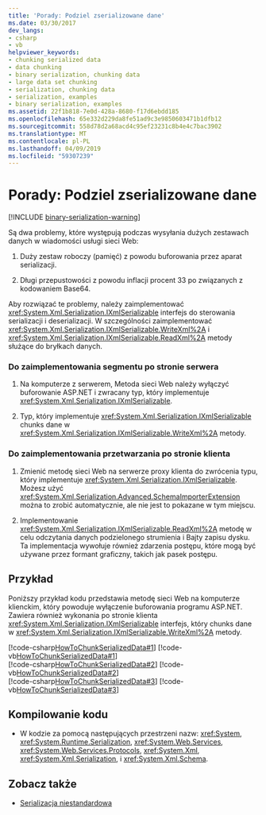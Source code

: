 ```yaml
---
title: 'Porady: Podziel zserializowane dane'
ms.date: 03/30/2017
dev_langs:
- csharp
- vb
helpviewer_keywords:
- chunking serialized data
- data chunking
- binary serialization, chunking data
- large data set chunking
- serialization, chunking data
- serialization, examples
- binary serialization, examples
ms.assetid: 22f1b818-7e0d-428a-8680-f17d6ebdd185
ms.openlocfilehash: 65e332d229da8fe51ad9c3e9850603471b1dfb12
ms.sourcegitcommit: 558d78d2a68acd4c95ef23231c8b4e4c7bac3902
ms.translationtype: MT
ms.contentlocale: pl-PL
ms.lasthandoff: 04/09/2019
ms.locfileid: "59307239"
---
```

# <a name="how-to-chunk-serialized-data"></a>Porady: Podziel zserializowane dane

[!INCLUDE [binary-serialization-warning](../../../includes/binary-serialization-warning.md)]

Są dwa problemy, które występują podczas wysyłania dużych zestawach danych w wiadomości usługi sieci Web:  
  
1. Duży zestaw roboczy (pamięć) z powodu buforowania przez aparat serializacji.  
  
2. Długi przepustowości z powodu inflacji procent 33 po związanych z kodowaniem Base64.  
  
 Aby rozwiązać te problemy, należy zaimplementować <xref:System.Xml.Serialization.IXmlSerializable> interfejs do sterowania serializacji i deserializacji. W szczególności zaimplementować <xref:System.Xml.Serialization.IXmlSerializable.WriteXml%2A> i <xref:System.Xml.Serialization.IXmlSerializable.ReadXml%2A> metody służące do bryłkach danych.  
  
### <a name="to-implement-server-side-chunking"></a>Do zaimplementowania segmentu po stronie serwera  
  
1. Na komputerze z serwerem, Metoda sieci Web należy wyłączyć buforowanie ASP.NET i zwracany typ, który implementuje <xref:System.Xml.Serialization.IXmlSerializable>.  
  
2. Typ, który implementuje <xref:System.Xml.Serialization.IXmlSerializable> chunks dane w <xref:System.Xml.Serialization.IXmlSerializable.WriteXml%2A> metody.  
  
### <a name="to-implement-client-side-processing"></a>Do zaimplementowania przetwarzania po stronie klienta  
  
1. Zmienić metodę sieci Web na serwerze proxy klienta do zwrócenia typu, który implementuje <xref:System.Xml.Serialization.IXmlSerializable>. Możesz użyć <xref:System.Xml.Serialization.Advanced.SchemaImporterExtension> można to zrobić automatycznie, ale nie jest to pokazane w tym miejscu.  
  
2. Implementowanie <xref:System.Xml.Serialization.IXmlSerializable.ReadXml%2A> metodę w celu odczytania danych podzielonego strumienia i Bajty zapisu dysku. Ta implementacja wywołuje również zdarzenia postępu, które mogą być używane przez formant graficzny, takich jak pasek postępu.  
  
## <a name="example"></a>Przykład  
Poniższy przykład kodu przedstawia metodę sieci Web na komputerze klienckim, który powoduje wyłączenie buforowania programu ASP.NET. Zawiera również wykonania po stronie klienta <xref:System.Xml.Serialization.IXmlSerializable> interfejs, który chunks dane w <xref:System.Xml.Serialization.IXmlSerializable.WriteXml%2A> metody.  
  
[!code-csharp[HowToChunkSerializedData#1](../../../samples/snippets/csharp/VS_Snippets_Remoting/HowToChunkSerializedData/CS/SerializationChunk.cs#1)]
[!code-vb[HowToChunkSerializedData#1](../../../samples/snippets/visualbasic/VS_Snippets_Remoting/HowToChunkSerializedData/VB/SerializationChunk.vb#1)]  
[!code-csharp[HowToChunkSerializedData#2](../../../samples/snippets/csharp/VS_Snippets_Remoting/HowToChunkSerializedData/CS/SerializationChunk.cs#2)]
[!code-vb[HowToChunkSerializedData#2](../../../samples/snippets/visualbasic/VS_Snippets_Remoting/HowToChunkSerializedData/VB/SerializationChunk.vb#2)]  
[!code-csharp[HowToChunkSerializedData#3](../../../samples/snippets/csharp/VS_Snippets_Remoting/HowToChunkSerializedData/CS/SerializationChunk.cs#3)]
[!code-vb[HowToChunkSerializedData#3](../../../samples/snippets/visualbasic/VS_Snippets_Remoting/HowToChunkSerializedData/VB/SerializationChunk.vb#3)]  
  
## <a name="compiling-the-code"></a>Kompilowanie kodu  
  
-   W kodzie za pomocą następujących przestrzeni nazw: <xref:System>, <xref:System.Runtime.Serialization>, <xref:System.Web.Services>, <xref:System.Web.Services.Protocols>, <xref:System.Xml>, <xref:System.Xml.Serialization>, i <xref:System.Xml.Schema>.  
  
## <a name="see-also"></a>Zobacz także

- [Serializacja niestandardowa](custom-serialization.md)
